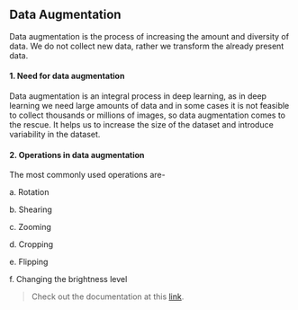 ## Data Augmentation
Data augmentation is the process of increasing the amount and diversity of data. We do not collect new data, rather we transform the already present data.

#### 1. Need for data augmentation
Data augmentation is an integral process in deep learning, as in deep learning we need large amounts of data and in some cases it is not feasible to collect thousands or millions of images, so data augmentation comes to the rescue. It helps us to increase the size of the dataset and introduce variability in the dataset.

#### 2. Operations in data augmentation
The most commonly used operations are-

a. Rotation

b. Shearing

c. Zooming

d. Cropping

e. Flipping

f. Changing the brightness level

> Check out the documentation at this [link](https://www.tensorflow.org/api_docs/python/tf/keras/preprocessing/image/ImageDataGenerator).
